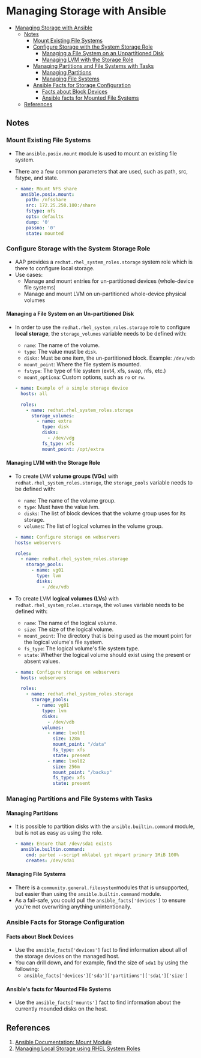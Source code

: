 # Managing Storage with Ansible

- [Managing Storage with Ansible](#managing-storage-with-ansible)
  - [Notes](#notes)
    - [Mount Existing File Systems](#mount-existing-file-systems)
    - [Configure Storage with the System Storage Role](#configure-storage-with-the-system-storage-role)
      - [Managing a File System on an Unpartitioned Disk](#managing-a-file-system-on-an-unpartitioned-disk)
      - [Managing LVM with the Storage Role](#managing-lvm-with-the-storage-role)
    - [Managing Partitions and File Systems with Tasks](#managing-partitions-and-file-systems-with-tasks)
      - [Managing Partitions](#managing-partitions)
      - [Managing File Systems](#managing-file-systems)
    - [Ansible Facts for Storage Configuration](#ansible-facts-for-storage-configuration)
      - [Facts about Block Devices](#facts-about-block-devices)
      - [Ansible facts for Mounted File Systems](#ansible-facts-for-mounted-file-systems)
  - [References](#references)

## Notes

### Mount Existing File Systems

- The `ansible.posix.mount` module is used to mount an existing file system.
- There are a few common parameters that are used, such as path, src, fstype, and state.  

  ```yaml
  - name: Mount NFS share
    ansible.posix.mount:
      path: /nfsshare
      src: 172.25.250.100:/share
      fstype: nfs
      opts: defaults
      dump: '0'
      passno: '0'
      state: mounted
  ```

### Configure Storage with the System Storage Role

- AAP provides a `redhat.rhel_system_roles.storage` system role which is there to configure local storage.
- Use cases:
  - Manage and mount entries for un-partitioned devices (whole-device file systems)
  - Manage and mount LVM on un-partitioned whole-device physical volumes

#### Managing a File System on an Un-partitioned Disk

- In order to use the `redhat.rhel_system_roles.storage` role to configure **local storage**, the `storage_volumes` variable needs to be defined with:
  - `name`: The name of the volume.
  - `type`: The value must be `disk`.
  - `disks`: Must be one item, the un-partitioned block. Example: `/dev/vdb`
  - `mount_point`: Where the file system is mounted.
  - `fstype`: The type of file system (ext4, xfs, swap, nfs, etc.)
  - `mount_optiona`: Custom options, such as `ro` or `rw`.

  ```yaml
  - name: Example of a simple storage device
    hosts: all

    roles:
      - name: redhat.rhel_system_roles.storage
        storage_volumes:
          - name: extra
            type: disk
            disks:
              - /dev/vdg
            fs_type: xfs
            mount_point: /opt/extra
  ```

#### Managing LVM with the Storage Role

- To create LVM **volume groups (VGs)** with `redhat.rhel_system_roles.storage`, the `storage_pools` variable needs to be defined with:
  - `name`: The name of the volume group.
  - `type`: Must have the value lvm.
  - `disks`: The list of block devices that the volume group uses for its storage.
  - `volumes`: The list of logical volumes in the volume group.
  
  ```yaml
  - name: Configure storage on webservers
  hosts: webservers

  roles:
    - name: redhat.rhel_system_roles.storage
      storage_pools:
        - name: vg01
          type: lvm
          disks:
            - /dev/vdb
  ```

- To create LVM **logical volumes (LVs)** with `redhat.rhel_system_roles.storage`, the `volumes` variable needs to be defined with:
  - `name`: The name of the logical volume.
  - `size`: The size of the logical volume.
  - `mount_point`: The directory that is being used as the mount point for the logical volume's file system.
  - `fs_type`: The logical volume's file system type.
  - `state`: Whether the logical volume should exist using the present or absent values.
  
  ```yaml
  - name: Configure storage on webservers
    hosts: webservers

    roles:
      - name: redhat.rhel_system_roles.storage
        storage_pools:
          - name: vg01
            type: lvm
            disks:
              - /dev/vdb
            volumes:
              - name: lvol01
                size: 128m
                mount_point: "/data"
                fs_type: xfs
                state: present
              - name: lvol02
                size: 256m
                mount_point: "/backup"
                fs_type: xfs
                state: present
  ```
  
### Managing Partitions and File Systems with Tasks

#### Managing Partitions
  
- It is possible to partition disks with the `ansible.builtin.command` module, but is not as easy as using the role.
  
  ```yaml
  - name: Ensure that /dev/sda1 exists
    ansible.builtin.command:
      cmd: parted --script mklabel gpt mkpart primary 1MiB 100%
      creates: /dev/sda1
  ```

#### Managing File Systems

- There is a `community.general.filesystem`modules that is unsupported, but easier than using the `ansible.builtin.command` module.
- As a fail-safe, you could pull the `ansible_facts['devices']` to ensure you're not overwriting anything unintentionally.

### Ansible Facts for Storage Configuration

#### Facts about Block Devices

- Use the `ansible_facts['devices']` fact to find information about all of the storage devices on the managed host.
- You can drill down, and for example, find the size of `sda1` by using the following:
  - `ansible_facts['devices']['sda']['partitions']['sda1']['size']`

#### Ansible's facts for Mounted File Systems

- Use the `ansible_facts['mounts']` fact to find information about the currently mounded disks on the host.

## References

1. [Ansible Documentation: Mount Module](https://docs.ansible.com/ansible/latest/collections/ansible/posix/mount_module.html)
2. [Managing Local Storage using RHEL System Roles](https://access.redhat.com/documentation/en-us/red_hat_enterprise_linux/9/html/administration_and_configuration_tasks_using_system_roles_in_rhel/managing-local-storage-using-rhel-system-roles_assembly_updating-packages-to-enable-automation-for-the-rhel-system-roles)
